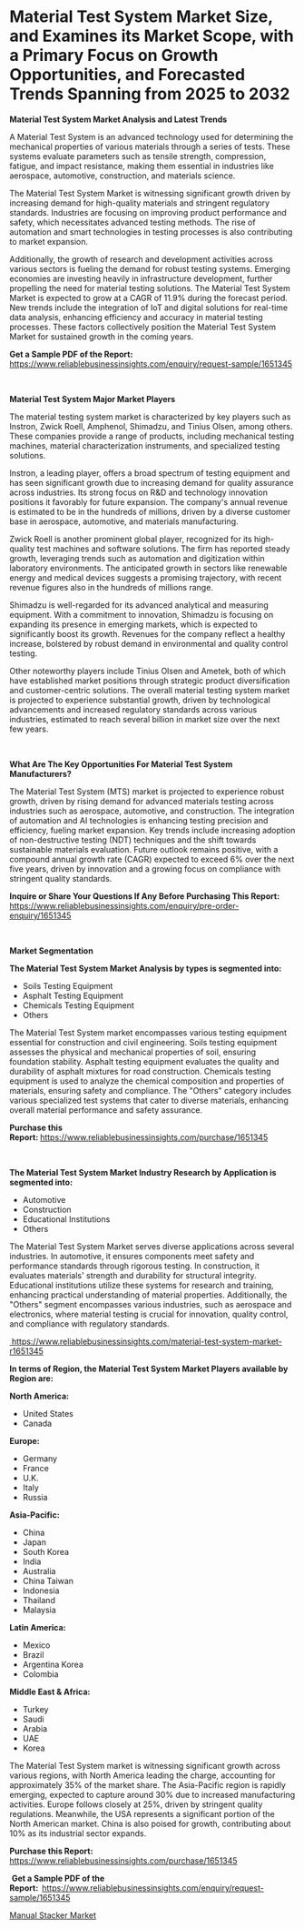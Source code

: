 <p><h1>Material Test System Market Size, and Examines its Market Scope, with a Primary Focus on Growth Opportunities, and Forecasted Trends Spanning from 2025 to 2032</h1></p><p><strong>Material Test System Market Analysis and Latest Trends</strong></p>
<p><p>A Material Test System is an advanced technology used for determining the mechanical properties of various materials through a series of tests. These systems evaluate parameters such as tensile strength, compression, fatigue, and impact resistance, making them essential in industries like aerospace, automotive, construction, and materials science. </p><p>The Material Test System Market is witnessing significant growth driven by increasing demand for high-quality materials and stringent regulatory standards. Industries are focusing on improving product performance and safety, which necessitates advanced testing methods. The rise of automation and smart technologies in testing processes is also contributing to market expansion. </p><p>Additionally, the growth of research and development activities across various sectors is fueling the demand for robust testing systems. Emerging economies are investing heavily in infrastructure development, further propelling the need for material testing solutions. The Material Test System Market is expected to grow at a CAGR of 11.9% during the forecast period. New trends include the integration of IoT and digital solutions for real-time data analysis, enhancing efficiency and accuracy in material testing processes. These factors collectively position the Material Test System Market for sustained growth in the coming years.</p></p>
<p><strong>Get a Sample PDF of the Report:&nbsp;</strong> <a href="https://www.reliablebusinessinsights.com/enquiry/request-sample/1651345?utm_campaign=3323&utm_medium=2&utm_source=Github&utm_content=ia&utm_term=08042025&utm_id=material-test-system">https://www.reliablebusinessinsights.com/enquiry/request-sample/1651345</a></p>
<p>&nbsp;</p>
<p><strong>Material Test System Major Market Players</strong></p>
<p><p>The material testing system market is characterized by key players such as Instron, Zwick Roell, Amphenol, Shimadzu, and Tinius Olsen, among others. These companies provide a range of products, including mechanical testing machines, material characterization instruments, and specialized testing solutions.</p><p>Instron, a leading player, offers a broad spectrum of testing equipment and has seen significant growth due to increasing demand for quality assurance across industries. Its strong focus on R&D and technology innovation positions it favorably for future expansion. The company's annual revenue is estimated to be in the hundreds of millions, driven by a diverse customer base in aerospace, automotive, and materials manufacturing.</p><p>Zwick Roell is another prominent global player, recognized for its high-quality test machines and software solutions. The firm has reported steady growth, leveraging trends such as automation and digitization within laboratory environments. The anticipated growth in sectors like renewable energy and medical devices suggests a promising trajectory, with recent revenue figures also in the hundreds of millions range.</p><p>Shimadzu is well-regarded for its advanced analytical and measuring equipment. With a commitment to innovation, Shimadzu is focusing on expanding its presence in emerging markets, which is expected to significantly boost its growth. Revenues for the company reflect a healthy increase, bolstered by robust demand in environmental and quality control testing.</p><p>Other noteworthy players include Tinius Olsen and Ametek, both of which have established market positions through strategic product diversification and customer-centric solutions. The overall material testing system market is projected to experience substantial growth, driven by technological advancements and increased regulatory standards across various industries, estimated to reach several billion in market size over the next few years.</p></p>
<p>&nbsp;</p>
<p><strong>What Are The Key Opportunities For Material Test System Manufacturers?</strong></p>
<p><p>The Material Test System (MTS) market is projected to experience robust growth, driven by rising demand for advanced materials testing across industries such as aerospace, automotive, and construction. The integration of automation and AI technologies is enhancing testing precision and efficiency, fueling market expansion. Key trends include increasing adoption of non-destructive testing (NDT) techniques and the shift towards sustainable materials evaluation. Future outlook remains positive, with a compound annual growth rate (CAGR) expected to exceed 6% over the next five years, driven by innovation and a growing focus on compliance with stringent quality standards.</p></p>
<p><strong>Inquire or Share Your Questions If Any Before Purchasing This Report:</strong> <a href="https://www.reliablebusinessinsights.com/enquiry/pre-order-enquiry/1651345?utm_campaign=3323&utm_medium=2&utm_source=Github&utm_content=ia&utm_term=08042025&utm_id=material-test-system">https://www.reliablebusinessinsights.com/enquiry/pre-order-enquiry/1651345</a></p>
<p>&nbsp;</p>
<p><strong>Market Segmentation</strong></p>
<p><strong>The Material Test System Market Analysis by types is segmented into:</strong></p>
<p><ul><li>Soils Testing Equipment</li><li>Asphalt Testing Equipment</li><li>Chemicals Testing Equipment</li><li>Others</li></ul></p>
<p><p>The Material Test System market encompasses various testing equipment essential for construction and civil engineering. Soils testing equipment assesses the physical and mechanical properties of soil, ensuring foundation stability. Asphalt testing equipment evaluates the quality and durability of asphalt mixtures for road construction. Chemicals testing equipment is used to analyze the chemical composition and properties of materials, ensuring safety and compliance. The "Others" category includes various specialized test systems that cater to diverse materials, enhancing overall material performance and safety assurance.</p></p>
<p><strong>Purchase this Report:&nbsp;</strong><a href="https://www.reliablebusinessinsights.com/purchase/1651345?utm_campaign=3323&utm_medium=2&utm_source=Github&utm_content=ia&utm_term=08042025&utm_id=material-test-system">https://www.reliablebusinessinsights.com/purchase/1651345</a></p>
<p>&nbsp;</p>
<p><strong>The Material Test System Market Industry Research by Application is segmented into:</strong></p>
<p><ul><li>Automotive</li><li>Construction</li><li>Educational Institutions</li><li>Others</li></ul></p>
<p><p>The Material Test System Market serves diverse applications across several industries. In automotive, it ensures components meet safety and performance standards through rigorous testing. In construction, it evaluates materials' strength and durability for structural integrity. Educational institutions utilize these systems for research and training, enhancing practical understanding of material properties. Additionally, the "Others" segment encompasses various industries, such as aerospace and electronics, where material testing is crucial for innovation, quality control, and compliance with regulatory standards.</p></p>
<p><a href="https://www.reliablebusinessinsights.com/material-test-system-market-r1651345?utm_campaign=3323&utm_medium=2&utm_source=Github&utm_content=ia&utm_term=08042025&utm_id=material-test-system">&nbsp;https://www.reliablebusinessinsights.com/material-test-system-market-r1651345</a></p>
<p><strong>In terms of Region, the Material Test System Market Players available by Region are:</strong></p>
<p>
    <p> <strong> North America: </strong>
        <ul>
            <li>United States</li>
            <li>Canada</li>
        </ul>
        </p> 
    <p> <strong> Europe: </strong>
        <ul>
            <li>Germany</li>
            <li>France</li>
            <li>U.K.</li>
            <li>Italy</li>
            <li>Russia</li>
        </ul>
        </p> 
    <p> <strong> Asia-Pacific: </strong>
        <ul>
            <li>China</li>
            <li>Japan</li>
            <li>South Korea</li>
            <li>India</li>
            <li>Australia</li>
            <li>China Taiwan</li>
            <li>Indonesia</li>
            <li>Thailand</li>
            <li>Malaysia</li>
        </ul>
        </p> 
    <p> <strong> Latin America: </strong>
        <ul>
            <li>Mexico</li>
            <li>Brazil</li>
            <li>Argentina Korea</li>
            <li>Colombia</li>
        </ul>
        </p> 
    <p> <strong> Middle East & Africa: </strong>
        <ul>
            <li>Turkey</li>
            <li>Saudi</li>
            <li>Arabia</li>
            <li>UAE</li>
            <li>Korea</li>
        </ul>
    </p>
    </p>
<p><p>The Material Test System market is witnessing significant growth across various regions, with North America leading the charge, accounting for approximately 35% of the market share. The Asia-Pacific region is rapidly emerging, expected to capture around 30% due to increased manufacturing activities. Europe follows closely at 25%, driven by stringent quality regulations. Meanwhile, the USA represents a significant portion of the North American market. China is also poised for growth, contributing about 10% as its industrial sector expands.</p></p>
<p><strong>Purchase this Report: </strong><a href="https://www.reliablebusinessinsights.com/purchase/1651345?utm_campaign=3323&utm_medium=2&utm_source=Github&utm_content=ia&utm_term=08042025&utm_id=material-test-system">https://www.reliablebusinessinsights.com/purchase/1651345</a></p>
<p>&nbsp;<strong>Get a Sample PDF of the Report:&nbsp;&nbsp;</strong><a href="https://www.reliablebusinessinsights.com/enquiry/request-sample/1651345?utm_campaign=3323&utm_medium=2&utm_source=Github&utm_content=ia&utm_term=08042025&utm_id=material-test-system">https://www.reliablebusinessinsights.com/enquiry/request-sample/1651345</a></p>
<p><strong></strong></p>
<p><p><a href="https://github.com/viipposahko25/Market-Research-Report-List-1/blob/main/manual-stacker-market.md?utm_campaign=3323&utm_medium=2&utm_source=Github&utm_content=ia&utm_term=08042025&utm_id=material-test-system">Manual Stacker Market</a></p></p>